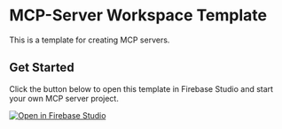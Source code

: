# MCP-Server Workspace Template

This is a template for creating MCP servers.

## Get Started

Click the button below to open this template in Firebase Studio and start your own MCP server project.

[![Open in Firebase Studio](https://img.shields.io/badge/Open%20in-Firebase%20Studio-blue?logo=firebase)](https://idx.google.com/new?template=https://github.com/fire-base-studio/templates/tree/main/mcp)